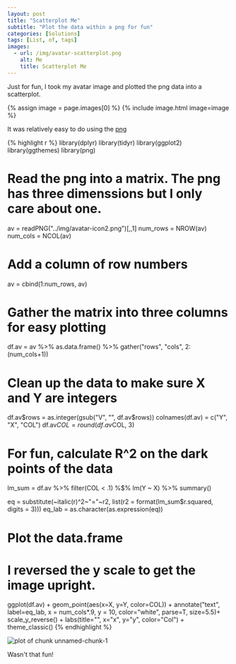 ```yaml
---
layout: post
title: "Scatterplot Me"
subtitle: "Plot the data within a png for fun"
categories: [Solutions]
tags: [List, of, tags]
images:
  - url: /img/avatar-scatterplot.png
    alt: Me
    title: Scatterplot Me
---
```


Just for fun, I took my avatar image and plotted the png data into a scatterplot.

{% assign image = page.images[0] %}
{% include image.html image=image %}

 It was relatively easy to do using the [png](http://www.rforge.net/png/)


{% highlight r %}
library(dplyr)
library(tidyr)
library(ggplot2)
library(ggthemes)
library(png)

# Read the png into a matrix. The png has three dimenssions but I only care about one.
av = readPNG("../img/avatar-icon2.png")[,,1]
num_rows = NROW(av)
num_cols = NCOL(av)

# Add a column of row numbers
av = cbind(1:num_rows, av)

# Gather the matrix into three columns for easy plotting
df.av = av %>% as.data.frame() %>% gather("rows", "cols", 2:(num_cols+1))

# Clean up the data to make sure X and Y are integers
df.av$rows = as.integer(gsub("V", "", df.av$rows))
colnames(df.av) = c("Y", "X", "COL")
df.av$COL = round(df.av$COL, 3)

# For fun, calculate R^2 on the dark points of the data
lm_sum = df.av %>% filter(COL < .1) %$% lm(Y ~ X) %>% summary()
  
eq = substitute(~italic(r)^2~"="~r2, list(r2 = format(lm_sum$r.squared, digits = 3)))
eq_lab = as.character(as.expression(eq))

# Plot the data.frame
#  I reversed the y scale to get the image upright.
ggplot(df.av) +
  geom_point(aes(x=X, y=Y, color=COL)) +
  annotate("text", label=eq_lab, x = num_cols*.9, y = 10, color="white", parse=T, size=5.5)+
  scale_y_reverse() + 
  labs(title="", x="x", y="y", color="Col") +
  theme_classic()
{% endhighlight %}

![plot of chunk unnamed-chunk-1](https://dariustg.github.io/figure/source/2016-09-29-scatterplot-me/unnamed-chunk-1-1.png)

Wasn't that fun!
